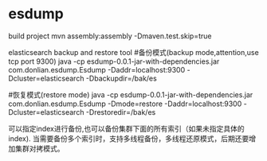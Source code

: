 esdump
======
build project
mvn assembly:assembly -Dmaven.test.skip=true

elasticsearch backup and restore tool
#备份模式(backup mode,attention,use tcp port 9300)
java -cp esdump-0.0.1-jar-with-dependencies.jar com.donlian.esdump.Esdump -Daddr=localhost:9300 -Dcluster=elasticsearch -Dbackupdir=/bak/es 

#恢复模式(restore mode)
java -cp esdump-0.0.1-jar-with-dependencies.jar com.donlian.esdump.Esdump -Dmode=restore -Daddr=localhost:9300 -Dcluster=elasticsearch -Drestoredir=/bak/es

可以指定index进行备份,也可以备份集群下面的所有索引（如果未指定具体的index).
当需要备份多个索引时，支持多线程备份，多线程还原模式，后期还要增加集群对拷模式。

